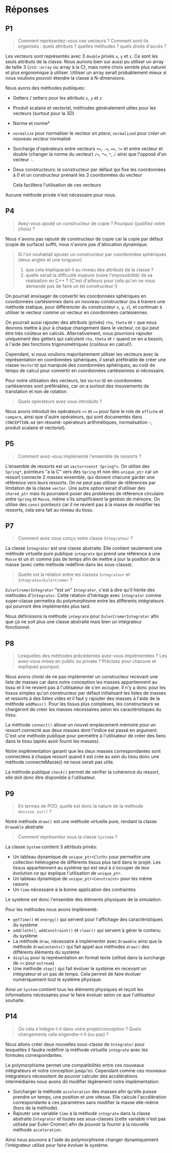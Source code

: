 # Réponses

## P1

> Comment représentez-vous ces vecteurs ? Comment sont-ils organisés : quels attributs ? quelles méthodes ? quels droits d'accès ?

Les vecteurs sont représentés avec 3 `double` privés `x`, `y` et `z`. Ce sont les seuls attributs de la classe.
Nous aurions bien sur aussi pu utiliser un array de taille 3 (`std::array` ou array à la C), mais notre choix semble plus naturel et plus ergonomique à utiliser.
Utiliser un array serait probablement mieux si nous voulions pouvoir étendre la classe à N-dimensions.

Nous avons des méthodes publiques:
- Getters / setters pour les attributs `x`, `y` et `z`
- Produit scalaire et vectoriel, méthodes généralement utiles pour les vecteurs (surtout pour la 3D)
- Norme et norme²
- `normalize` pour normaliser le vecteur _en place_, `normalized` pour _créer un nouveau vecteur_ normalisé
- Surcharge d'opérateurs entre vecteurs `+=`, `-=`, `==`, `!=` et entre vecteur et double (changer la norme du vecteur) `/=`, `*=`, `*`, `/` ainsi que l'opposé d'un vecteur `-`.
- Deux constructeurs: le constructeur par défaut qui fixe les coordonnées à 0 et un constructeur prenant les 3 coordonnées du vecteur

  Cela facilitera l'utilisation de ces vecteurs

Aucune méthode privée n'est nécessaire pour nous.

## P4

> 	Avez-vous ajouté un constructeur de copie ? Pourquoi (justifiez votre choix) ?

Nous n'avons pas rajouté de constructeur de copie car la copie par défaut (copie de surface) suffit, nous n'avons pas d'allocation dynamique.

> Si l'on souhaitait ajouter un constructeur par coordonnées sphériques (deux angles et une longueur)
> 1. que cela impliquerait-il au niveau des attributs de la classe ?
> 2. quelle serait la difficulté majeure (voire l'impossibilité) de sa réalisation en C++ ? (C'est d'ailleurs pour cela qu'on ne vous demande pas de faire un tel constructeur !)

On pourrait envisager de convertir les coordonnées sphériques en coordonnées cartésiennes dans un nouveau constructeur (ou à travers une méthode statique, pour différencier du constructeur `x`, `y`, `z`), et continuer à utiliser le vecteur comme un vecteur en coordonnées cartésiennes.

On pourrait aussi rajouter des attributs (privés) `rho`, `theta` et `r` que nous devrons mettre à jour à chaque changement dans le vecteur, ce qui peut être très coûteux en calculs. Alternativement, nous pourrions rajouter uniquement des getters qui calculent `rho`, `theta` et `r` quand on en a besoin, à l'aide des fonctions trigonométriques (coûteux en calcul!).

Cependant, si nous voulions majoritairement utiliser les vecteurs avec la représentation en coordonnées sphériques, il serait préférable de créer une classe `Vector3D` qui manipule des coordonnées sphériques, au coût de temps de calcul pour convertir en coordonnées cartésiennes si nécessaire.

Pour notre utilisation des vecteurs, les `Vector3D` en coordonnées cartésiennes sont préférables, car on a surtout des mouvements de translation et non de rotation.

> Quels opérateurs avez vous introduits ?

Nous avons introduit les opérateurs `<<` et `==` pour faire le role de `affiche` et `compare`, ainsi que d'autre opérateurs, qui sont documentés dans `CONCEPTION.md` (en résumé: opérateurs arithmétiques, normalisation `~`, produit scalaire et vectoriel).

## P5

> Comment avez-vous implémenté l'ensemble de ressorts ?

L'ensemble de ressorts est un `vector<const Spring*>`. On utilise des `Spring*`, pointeurs "a la C" vers des `Spring` et non des `unique_ptr` car un ressort connecte 2 masses ensemble, qui doivent chacune garder une référence vers leurs ressorts. On ne peut pas utiliser de références par limitation de la classe `vector`. Une autre option serait d'utiliser des `shared_ptr` mais ils pourraient poser des problèmes de référence circulaire entre `Spring` et `Masse`, même s'ils simplifiraient la gestion de mémoire.
On utilise des `const` pointeurs car il ne revient pas à la masse de modifier les ressorts, cela sera fait au niveau du tissu.

## P7

> Comment avez vous conçu votre classe `Integrateur` ?

La classe `Integrator` est une classe abstraite. Elle contient seulement une méthode virtuelle pure publique `integrate` qui prend une référence à une `Masse` et un `dt` comme pas de temps afin de mettre à jour la position de la masse (avec cette méthode redéfinie dans les sous-classe).

> Quelle est la relation entre les classes `Integrateur` et `IntegrateurEulerCromer` ?

`EulerCromerIntegrator` "est un" `Integrator`, c'est à dire qu'il hérite des méthodes d'`Integrator`. Cette relation d'héritage avec `Integrator` comme super-classe permettra du polymorphisme entre les différents intégrateurs qui pourront être implémentés plus tard.

Nous définissons la méthode `integrate` pour `EulerCromerIntegrator` afin que ça ne soit plus une classe abstraite mais bien un intégrateur fonctionnel.

## P8

> Lesquelles des méthodes précédentes avez-vous implémentées ? Les avez-vous mises en public ou private ? Précisez pour chacune et expliquez pourquoi.

Nous avons choisi de ne pas implémenter un constructeur recevant une liste de masses car dans notre conception les masses appartiennent au tissu et il ne revient pas à l'utilisateur de s'en occuper. Il n'y a donc pour les tissus simples qu'un constructeur par défaut initialisant les listes de masses et ressorts à des listes vides et il faut y rajouter des masses à l'aide de la méthode `addMass()`. Pour les tissus plus complexes, les constructeurs se chargeront de créer les masses nécessaires selon les caractéristiques du tissu.

La méthode `connect()` alloue un nouvel emplacement mémoire pour un ressort connecté aux deux masses dont l'indice est passé en argument. C'est une méthode publique pour permettre à l'utilisateur de créer des liens dans le tissu (après avoir fourni les masses).

Notre implémentation garanti que les deux masses correspondantes sont connectées à chaque ressort quand il est crée au sein du tissu donc une méthode connecteMasse() ne nous serait pas utile.

La méthode publique `check()` permet de vérifier la cohérence du ressort, elle doit donc être disponible à l'utilisateur.

## P9

> En termes de POO, quelle est donc la nature de la méthode `dessine_sur()` ? 

Notre méthode `draw()` est une méthode virtuelle pure, rendant la classe `Drawable` abstraite

> Comment représentez vous la classe `Systeme` ?

La classe `System` contient 3 attributs privés:
- Un tableau dynamique de `unique_ptr<Cloth>` pour permettre une collection hétérogène de différents tissus plus tard dans le projet. Les tissus appartiennent au système qui est seul à s'occuper de leur évolution ce qui explique l'utilisation de `unique_ptr`.
- Un tableau dynamique de `unique_ptr<Constraint>` pour les même raisons
- Un `time` nécessaire à la bonne application des contraintes

Le système est donc l'ensemble des éléments physiques de la simulation.

Pour les méthodes nous avons implémenté:
- `getTime()` et `energy()` qui servent pour l'affichage des caractéristiques du système
- `addCloth()`, `addConstraint()` et `clear()` qui servent à gérer le contenu du système
- La méthode `draw`, nécessaire à implémenter avec `Drawable` ainsi que la méthode `drawContents()` qui fait appel aux méthodes `draw()` des différents éléments du système
- `display` pour la représentation en format texte (utilisé dans la surcharge de `<<` pour `ostream`)
- Une méthode `step()` qui fait évoluer le système en recevant un intégrateur et un pas de temps. Cela permet de faire évoluer numériquement tout le système physique.

Ainsi un `System` contient tous les éléments physiques et reçoit les informations nécessaires pour le faire évoluer selon ce que l'utilisateur souhaite.

## P14

> Où cela s'intègre-t-il dans votre projet/conception ? Quels changements cela engendre-t-il (ou pas) ?

Nous allons créer deux nouvelles sous-classe de `Integrator` pour lesquelles il faudra redéfinir la méthode virtuelle `integrate` avec les formules correspondantes. 

Le polymorphisme permet une compatibilités entre ces nouveaux intégrateurs et notre conception jusqu'ici. Cependant comme ces nouveaux intégrateurs nécessitent de pouvoir calculer des accélérations intermédiaires nous avons dû modifier légèrement notre implémentation:
- Surcharger la méthode `acceleration` des masses afin qu'elle puisse prendre un temps, une position et une vitesse. Elle calcule l'accélération correspondante à ces paramètres sans modifier la masse elle-même (hors de la méthode).
- Rajouter une variable `time` à la méthode `integrate` dans la classe abstraite `Integrator` et toutes ses sous-classes (cette variable n'est pas utilisée par Euler-Cromer) afin de pouvoir la fournir à la nouvelle méthode `acceleration`.

Ainsi nous pouvons à l'aide du polymorphisme changer dynamiquement l'intégrateur utilisé pour faire évoluer le système.
